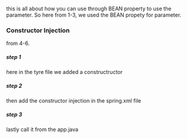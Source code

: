 this is all about how you can use through BEAN property to use the parameter. So here from 1-3, we used the BEAN propety for parameter. 

### Constructor Injection
from 4-6. 
##### step 1
here in the tyre file we added a constructructor
##### step 2
then add the constructor injection in the spring.xml file
##### step 3
lastly call it from the app.java
